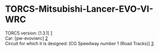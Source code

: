 TORCS-Mitsubishi-Lancer-EVO-VI-WRC
==================================

TORCS version:      [1.3.1] [1]  
Car:      [pw-evoviwrc] [2]  
Circuit for which it is designed: [CG Speedway number 1 (Road Tracks)] [3]  

  [1]: http://torcs.sourceforge.net/  "The Open Racing Car Simulator"
  [2]: http://www.berniw.org/trb/cars/car_view.php?viewcarid=14        "Mitsubishi-Lancer-EVO-VI-WRC"
  [3]: http://www.berniw.org/trb/tracks/track_view.php?viewtrackid=10  "CG Speedway"
